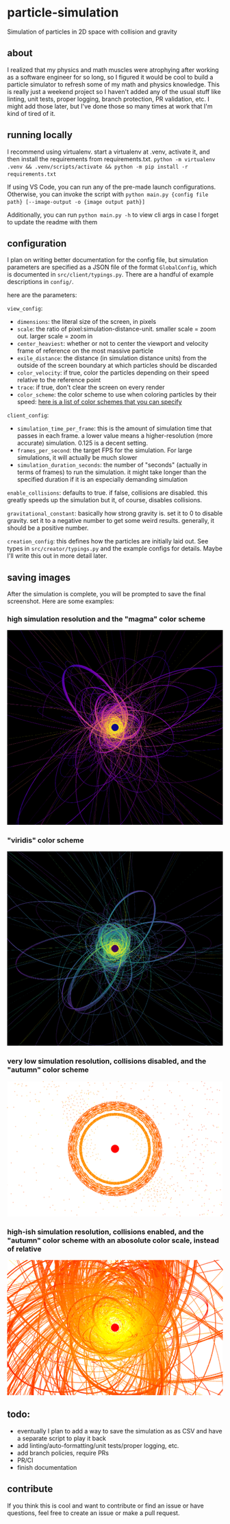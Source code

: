 # particle-simulation
Simulation of particles in 2D space with collision and gravity

## about
I realized that my physics and math muscles were atrophying after working as a software engineer for so long, so I figured it would be cool to build a particle simulator to refresh some of my math and physics knowledge. This is really just a weekend project so I haven't added any of the usual stuff like linting, unit tests, proper logging, branch protection, PR validation, etc. I might add those later, but I've done those so many times at work that I'm kind of tired of it.

## running locally
I recommend using virtualenv. start a virtualenv at .venv, activate it, and then install the requirements from requirements.txt.
`python -m virtualenv .venv && .venv/scripts/activate && python -m pip install -r requirements.txt`

If using VS Code, you can run any of the pre-made launch configurations. Otherwise, you can invoke the script with
`python main.py {config file path} [--image-output -o {image output path}]`

Additionally, you can run `python main.py -h` to view cli args in case I forget to update the readme with them

## configuration
I plan on writing better documentation for the config file, but simulation parameters are specified as a JSON file of the format `GlobalConfig`, which is documented in `src/client/typings.py`. There are a handful of example descriptions in `config/`. 

here are the parameters:

`view_config`:
- `dimensions`: the literal size of the screen, in pixels
- `scale`: the ratio of pixel:simulation-distance-unit. smaller scale = zoom out. larger scale = zoom in
- `center_heaviest`: whether or not to center the viewport and velocity frame of reference on the most massive particle
- `exile_distance`: the distance (in simulation distance units) from the outside of the screen boundary at which particles should be discarded
- `color_velocity`: if true,  color the particles depending on their speed relative to the reference point
- `trace`: if true, don't clear the screen on every render
- `color_scheme`: the color scheme to use when coloring particles by their speed: [here is a list of color schemes that you can specify](https://matplotlib.org/stable/gallery/color/colormap_reference.html#sphx-glr-gallery-color-colormap-reference-py)

`client_config`:
- `simulation_time_per_frame`: this is the amount of simulation time that passes in each frame. a lower value means a higher-resolution (more accurate) simulation. 0.125 is a decent setting.
- `frames_per_second`: the target FPS for the simulation. For large simulations, it will actually be much slower
- `simulation_duration_seconds`: the number of "seconds" (actually in terms of frames) to run the simulation. it might take longer than the specified duration if it is an especially demanding simulation

`enable_collisions`: defaults to true. if false, collisions are disabled. this greatly speeds up the simulation but it, of course, disables collisions.

`gravitational_constant`: basically how strong gravity is. set it to 0 to disable gravity. set it to a negative number to get some weird results. generally, it should be a positive number.

`creation_config`: this defines how the particles are initially laid out. See types in `src/creator/typings.py` and the example configs for details. Maybe I'll write this out in more detail later.


## saving images
After the simulation is complete, you will be prompted to save the final screenshot.
Here are some examples:
### high simulation resolution and the "magma" color scheme
![An example with high simulation resolution and the "magma" color scheme](./example_images/example_high_res.png)

### "viridis" color scheme
![An example with the "viridis" color scheme](./example_images/example_viridis.png)

### very low simulation resolution, collisions disabled, and the "autumn" color scheme
![An example with very low simulation resolution, collisions disabled, and the "autumn" color scheme](./example_images/no_collisions_low_res.png)

### high-ish simulation resolution, collisions enabled, and the "autumn" color scheme with an abosolute color scale, instead of relative
![An example with high-ish simulation resolution, collisions enabled, and the "autumn" color scheme with an abosolute color scale, instead of relative](./example_images/example_absolute_color_scale.png)

## todo: 
- eventually I plan to add a way to save the simulation as as CSV and have a separate script to play it back
- add linting/auto-formatting/unit tests/proper logging, etc.
- add branch policies, require PRs
- PR/CI
- finish documentation

## contribute
If you think this is cool and want to contribute or find an issue or have questions, feel free to create an issue or make a pull request.